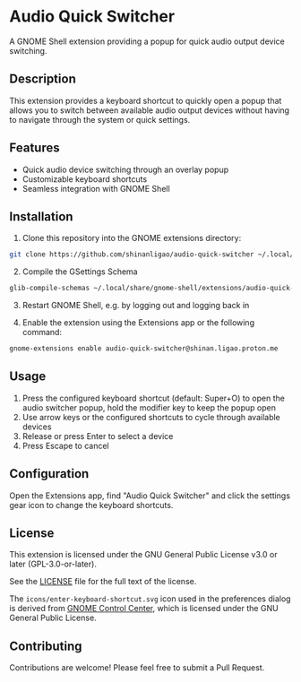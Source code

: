 # Audio Quick Switcher

A GNOME Shell extension providing a popup for quick audio output device switching.

## Description

This extension provides a keyboard shortcut to quickly open a popup that allows you to switch between available audio output devices without having to navigate through the system or quick settings.

## Features

- Quick audio device switching through an overlay popup
- Customizable keyboard shortcuts
- Seamless integration with GNOME Shell

## Installation

1. Clone this repository into the GNOME extensions directory:
```bash
git clone https://github.com/shinanligao/audio-quick-switcher ~/.local/share/gnome-shell/extensions/audio-quick-switcher@shinan.ligao.proton.me
```

2. Compile the GSettings Schema
```bash
glib-compile-schemas ~/.local/share/gnome-shell/extensions/audio-quick-switcher@shinan.ligao.proton.me/schemas
```

3. Restart GNOME Shell, e.g. by logging out and logging back in

4. Enable the extension using the Extensions app or the following command:
```bash
gnome-extensions enable audio-quick-switcher@shinan.ligao.proton.me
```


## Usage

1. Press the configured keyboard shortcut (default: Super+O) to open the audio switcher popup, hold the modifier key to keep the popup open
2. Use arrow keys or the configured shortcuts to cycle through available devices
3. Release or press Enter to select a device
4. Press Escape to cancel

## Configuration

Open the Extensions app, find "Audio Quick Switcher" and click the settings gear icon to change the keyboard shortcuts.

## License

This extension is licensed under the GNU General Public License v3.0 or later (GPL-3.0-or-later).

See the [LICENSE](LICENSE) file for the full text of the license.


The `icons/enter-keyboard-shortcut.svg` icon used in the preferences dialog is derived from [GNOME Control Center](https://gitlab.gnome.org/Joshua-Dickens/wacom-settings-project/-/blob/39d1bd4e4488847bae906d62e84b34f14dd12af1/panels/keyboard/enter-keyboard-shortcut.svg), which is licensed under the GNU General Public License.

## Contributing

Contributions are welcome! Please feel free to submit a Pull Request.
